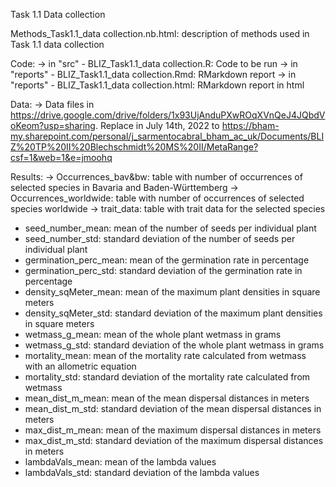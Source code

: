 Task 1.1 Data collection

Methods_Task1.1_data collection.nb.html: description of methods used in Task 1.1 data collection

Code:
-> in "src" - BLIZ_Task1.1_data collection.R: Code to be run
-> in "reports" - BLIZ_Task1.1_data collection.Rmd: RMarkdown report
-> in "reports" - BLIZ_Task1.1_data collection.html: RMarkdown report in html

Data:
-> Data files in https://drive.google.com/drive/folders/1x93UjAnduPXwROqXVnQeJ4JQbdVoKeom?usp=sharing. Replace in July 14th, 2022 to 
https://bham-my.sharepoint.com/personal/j_sarmentocabral_bham_ac_uk/Documents/BLIZ%20TP%20II%20Blechschmidt%20MS%20II/MetaRange?csf=1&web=1&e=jmoohq

Results:
-> Occurrences_bav&bw: table with number of occurrences of selected species in Bavaria and Baden-Württemberg
-> Occurrences_worldwide: table with number of occurrences of selected species worldwide
-> trait_data: table with trait data for the selected species

  - seed_number_mean: mean of the number of seeds per individual plant
  - seed_number_std: standard deviation of the number of seeds per individual plant
  - germination_perc_mean: mean of the germination rate in percentage
  - germination_perc_std: standard deviation of the germination rate in percentage
  - density_sqMeter_mean: mean of the maximum plant densities in square meters
  - density_sqMeter_std: standard deviation of the maximum plant densities in square meters
  - wetmass_g_mean: mean of the whole plant wetmass in grams
  - wetmass_g_std: standard deviation of the whole plant wetmass in grams
  - mortality_mean: mean of the mortality rate calculated from wetmass with an allometric equation
  - mortality_std: standard deviation of the mortality rate calculated from wetmass
  - mean_dist_m_mean: mean of the mean dispersal distances in meters
  - mean_dist_m_std: standard deviation of the mean dispersal distances in meters
  - max_dist_m_mean: mean of the maximum dispersal distances in meters
  - max_dist_m_std: standard deviation of the maximum dispersal distances in meters
  - lambdaVals_mean: mean of the lambda values
  - lambdaVals_std: standard deviation of the lambda values
